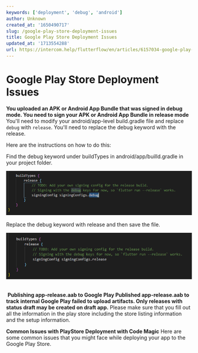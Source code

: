 ```yaml
---
keywords: ['deployment', 'debug', 'android']
author: Unknown
created_at: '1650490717'
slug: /google-play-store-deployment-issues
title: Google Play Store Deployment Issues
updated_at: '1713554288'
url: https://intercom.help/flutterflow/en/articles/6157034-google-play-store-deployment-issues
---
```

# Google Play Store Deployment Issues

**You uploaded an APK or Android App Bundle that was signed in debug mode. You need to sign your APK or Android App Bundle in release mode**
You'll need to modify your android/app-level build.gradle file and replace `debug` with `release`. You'll need to replace the debug keyword with the release.

Here are the instructions on how to do this:

Find the debug keyword under buildTypes in android/app/builld.gradle in your project folder.

![](../../assets/20250430121513060363.png)

Replace the debug keyword with release and then save the file.

![](../../assets/20250430121513225263.png)
​

​
**Publishing app-release.aab to Google Play Published app-release.aab to track internal Google Play failed to upload artifacts. Only releases with status draft may be created on draft app.**
Please make sure that you fill out all the information in the play store including the store listing information and the setup information.

**Common Issues with PlayStore Deployment with Code Magic**
Here are some common issues that you might face while deploying your app to the Google Play Store.

​